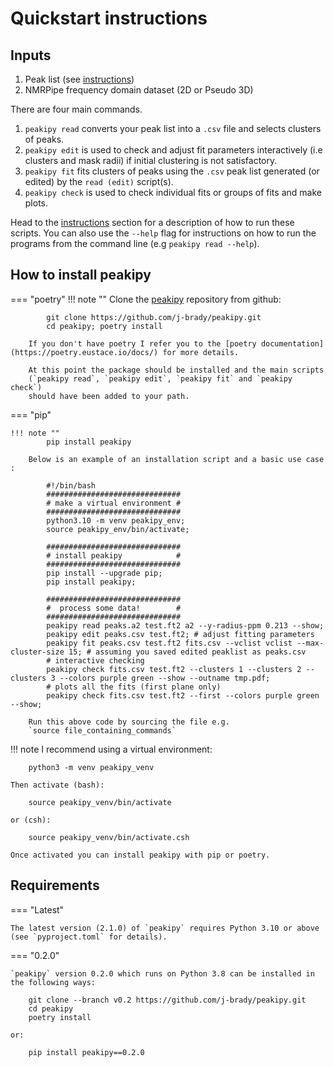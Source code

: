Quickstart instructions
=======================

Inputs
------

1.  Peak list (see [instructions](./instructions.md))
2.  NMRPipe frequency domain dataset (2D or Pseudo 3D)

There are four main commands.

1.  `peakipy read` converts your peak list into a `.csv` file and
    selects clusters of peaks.
2.  `peakipy edit` is used to check and adjust fit parameters
    interactively (i.e clusters and mask radii) if initial clustering is
    not satisfactory.
3.  `peakipy fit` fits clusters of peaks using the `.csv` peak list
    generated (or edited) by the `read (edit)` script(s).
4.  `peakipy check` is used to check individual fits or groups of fits
    and make plots.

Head to the [instructions](./instructions.md) section for a
description of how to run these scripts. You can also use the
`--help` flag for instructions on how to run the programs from the
command line (e.g `peakipy read --help`).

How to install peakipy
----------------------

=== "poetry"
    !!! note ""
        Clone the [peakipy](https://github.com/j-brady/peakipy) repository from
        github:

            git clone https://github.com/j-brady/peakipy.git
            cd peakipy; poetry install

        If you don't have poetry I refer you to the [poetry documentation](https://poetry.eustace.io/docs/) for more details.

        At this point the package should be installed and the main scripts
        (`peakipy read`, `peakipy edit`, `peakipy fit` and `peakipy check`)
        should have been added to your path.

=== "pip"

    !!! note ""
            pip install peakipy

        Below is an example of an installation script and a basic use case :

            #!/bin/bash
            ##############################
            # make a virtual environment #
            ##############################
            python3.10 -m venv peakipy_env;
            source peakipy_env/bin/activate;

            ##############################
            # install peakipy            #
            ##############################
            pip install --upgrade pip;
            pip install peakipy;

            ##############################
            #  process some data!        #
            ##############################
            peakipy read peaks.a2 test.ft2 a2 --y-radius-ppm 0.213 --show;
            peakipy edit peaks.csv test.ft2; # adjust fitting parameters
            peakipy fit peaks.csv test.ft2 fits.csv --vclist vclist --max-cluster-size 15; # assuming you saved edited peaklist as peaks.csv
            # interactive checking
            peakipy check fits.csv test.ft2 --clusters 1 --clusters 2 --clusters 3 --colors purple green --show --outname tmp.pdf;
            # plots all the fits (first plane only)
            peakipy check fits.csv test.ft2 --first --colors purple green --show;

        Run this above code by sourcing the file e.g.
        `source file_containing_commands`

!!! note
    I recommend using a virtual environment:

        python3 -m venv peakipy_venv

    Then activate (bash):

        source peakipy_venv/bin/activate

    or (csh):

        source peakipy_venv/bin/activate.csh

    Once activated you can install peakipy with pip or poetry.


Requirements
-----------

=== "Latest"

    The latest version (2.1.0) of `peakipy` requires Python 3.10 or above (see `pyproject.toml` for details).

=== "0.2.0"

    `peakipy` version 0.2.0 which runs on Python 3.8 can be installed in the following ways:

        git clone --branch v0.2 https://github.com/j-brady/peakipy.git
        cd peakipy
        poetry install

    or:

        pip install peakipy==0.2.0
